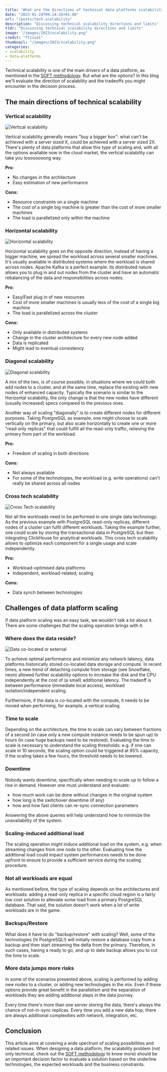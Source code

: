 ```yaml
---
title: 'What are the directions of technical data platforms scalability?'
date: "2023-01-24T09:14:26+01:00"
url: "/posts/tech-scalability"
description: "Discussing technical scalability directions and limits"
tldr: "Discussing technical scalability directions and limits"
image: "/images/2023/scalability.png"
credit: "ftisiot"
thumbnail: "/images/2023/scalability.png"
categories:
- scalability
- data-platforms
---
```


Technical scalability is one of the main drivers of a data platform, as mentioned in the [SOFT methodology](https://aiven.io/blog/a-soft-methodology-to-define-robust-data-platforms). But what are the options? In this blog we'll evaluate the direction of scalability and the tradeoffs you might encounter in the decision process.

<!--more-->

## The main directions of technical scalability

### Vertical scalability

![Vertical scalability](/images/2023/vertical-scalability.png)

Vertical scalability generally means "buy a bigger box": what can't be achieved with a server sized X, could be achieved with a server sized 2X. There's plenty of data platforms that allow this type of scaling and, with all the options available now in the cloud market, the vertical scalability can take you loooooooong way.

**Pro:**

* No changes in the architecture
* Easy estimation of new performance

**Cons:**

* Resource constraints on a single machine
* The cost of a single big machine is greater than the cost of more smaller machines
* The load is parallelized only within the machine

### Horizontal scalability

![Horizontal scalability](/images/2023/horizontal-scalability.png)

Horizontal scalability goes on the opposite direction, instead of having a bigger machine, we spread the workload across several smaller machines. It's usually available in distributed systems where the workload is shared across nodes. Apache Kafka is a perfect example: its distributed nature allows you to plug in and out nodes from the cluster and have an automatic rebalancing of the data and responsibilities across nodes.

**Pro:**

* Easy/Fast plug in of new resources
* Cost of more smaller machines is usually less of the cost of a single big machine
* The load is parallelized across the cluster

**Cons:**

* Only available in distributed systems
* Change in the cluster architecture for every new node added
* Data is replicated
* Might lead to eventual consistency


### Diagonal scalability

![Diagonal scalability](/images/2023/scalability.png)

A mix of the two, is of course possible, in situations where we could both add nodes to a cluster, and at the same time, replace the existing with new nodes of enhanced capacity. Typically the scenario is similar to the Horizontal scalability, the only change is that the new nodes have different (usually increased) specs compared to the previous ones.

Another way of scaling "diagonally" is to create different nodes for different purposes. Taking PostgreSQL as example, one might choose to scale vertically on the primary, but also scale horizontally to create one or more "read only replicas" that could fulfill all the read-only traffic, relieving the primary from part of the workload.

**Pro:**

* Freedom of scaling in both directions

**Cons:**

* Not always available
* For some of the technologies, the workload (e.g. write operations) can't really be shared across all nodes

### Cross tech scalability

![Cross Tech scalability](/images/2023/cross-tech-scalability.png)

Not all the workloads need to be performed in one single data technology: As the previous example with PostgreSQL read-only replicas, different nodes of a cluster can fulfil different workloads. Taking the example further, one could scale by storing the transactional data in PostgreSQL but then integrating ClickHouse for analytical workloads. This cross tech scalability allows to optimize each component for a single usage and scale independently.

**Pro:**

* Workload-optimised data platforms
* Independent, workload-related, scaling

**Cons:**

* Data synch between technologies

## Challenges of data platform scaling

If data platform scaling was an easy task, we wouldn't talk a lot about it. There are some challenges that the scaling operation brings with it.

### Where does the data reside?

![Data co-located or external](/images/2023/data-resides.png)

To achieve optimal performance and minimize any network latency, data platforms historically stored co-located data storage and compute. In recent times, a new trend of detaching compute from storage (see Snowflake, neon) allowed further scalability options to increase the disk and the CPU independently at the cost of (a small) additional latency.
The tradeoff is between performance (immediate local access), workload isolation/independent scaling. 

Furthermore, if the data is co-located with the compute, it needs to be moved when performing, for example, a vertical scaling.   

### Time to scale

Depending on the architecture, the time to scale can vary between fractions of a second (in case only a new compute instance needs to be spun up) to hours (in case huge backups need to be restored). Evaluating the time to scale is necessary to understand the scaling thresholds: e.g. if one can scale in 10 seconds, the scaling option could be triggered at 95% capacity, if the scaling takes a few hours, the threshold needs to be lowered.

### Downtime

Nobody wants downtime, specifically when needing to scale up to follow a rise in demand. However one must understand and evaluate:

* how much work can be done without changes in the original system
* how long is the switchover downtime (if any)
* how and how fast clients can re-sync connection parameters

Answering the above queries will help understand how to minimize the unavailability of the system.

### Scaling-induced additional load

The scaling operation might induce additional load on the system, e.g. when streaming changes from one node to the other. Evaluating how the additional load could impact system performances needs to be done upfront to ensure to provide a sufficient service during the scaling procedure.

### Not all workloads are equal

As mentioned before, the type of scaling depends on the architectures and workloads: adding a read-only replica in a specific cloud region is a fairly low cost solution to alleviate some load from a primary PostgreSQL database. That said, the solution doesn't work when a lot of write workloads are in the game.  

### Backups/Restore

What does it have to do "backup/restore" with scaling? Well, some of the technologies (hi PostgreSQL!) will initially restore a database copy from a backup and then start streaming the delta from the primary. Therefore, in such cases, having a ready to go, and up to date backup allows you to cut the time to scale.

### More data jumps more risks

In some of the scenarios presented above, scaling is performed by adding new nodes to a cluster, or adding new technologies in the mix. Even if these options provide great benefit in the parallelism and the separation of workloads they are adding additional steps in the data journey.

Every time there's more than one server storing the data, there's always the chance of not-in-sync replicas. Every time you add a new data hop, there are always additional complexities with network, integration, etc.

## Conclusion

This article aims at covering a wide spectrum of scaling possibilities and related issues. When designing a data platform, the scalability problem (not only technical, check out the [SOFT methodology](https://aiven.io/blog/a-soft-methodology-to-define-robust-data-platforms) to know more) should be an important decision factor to evaluate a  solution based on the underline technologies, the expected workloads and the business constraints.